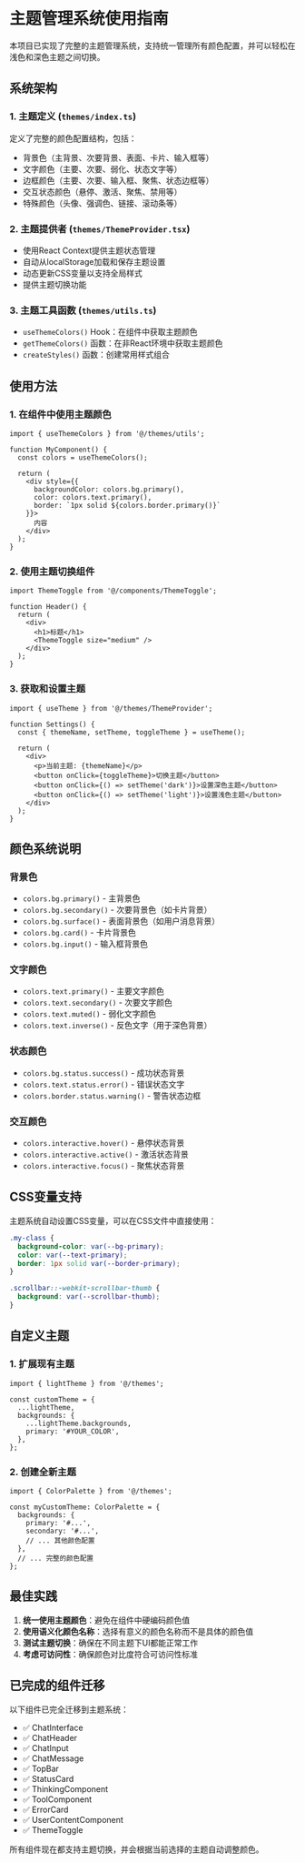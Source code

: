 # 主题管理系统使用指南

本项目已实现了完整的主题管理系统，支持统一管理所有颜色配置，并可以轻松在浅色和深色主题之间切换。

## 系统架构

### 1. 主题定义 (`themes/index.ts`)
定义了完整的颜色配置结构，包括：
- 背景色（主背景、次要背景、表面、卡片、输入框等）
- 文字颜色（主要、次要、弱化、状态文字等）
- 边框颜色（主要、次要、输入框、聚焦、状态边框等）
- 交互状态颜色（悬停、激活、聚焦、禁用等）
- 特殊颜色（头像、强调色、链接、滚动条等）

### 2. 主题提供者 (`themes/ThemeProvider.tsx`)
- 使用React Context提供主题状态管理
- 自动从localStorage加载和保存主题设置
- 动态更新CSS变量以支持全局样式
- 提供主题切换功能

### 3. 主题工具函数 (`themes/utils.ts`)
- `useThemeColors()` Hook：在组件中获取主题颜色
- `getThemeColors()` 函数：在非React环境中获取主题颜色
- `createStyles()` 函数：创建常用样式组合

## 使用方法

### 1. 在组件中使用主题颜色

```tsx
import { useThemeColors } from '@/themes/utils';

function MyComponent() {
  const colors = useThemeColors();
  
  return (
    <div style={{ 
      backgroundColor: colors.bg.primary(),
      color: colors.text.primary(),
      border: `1px solid ${colors.border.primary()}`
    }}>
      内容
    </div>
  );
}
```

### 2. 使用主题切换组件

```tsx
import ThemeToggle from '@/components/ThemeToggle';

function Header() {
  return (
    <div>
      <h1>标题</h1>
      <ThemeToggle size="medium" />
    </div>
  );
}
```

### 3. 获取和设置主题

```tsx
import { useTheme } from '@/themes/ThemeProvider';

function Settings() {
  const { themeName, setTheme, toggleTheme } = useTheme();
  
  return (
    <div>
      <p>当前主题: {themeName}</p>
      <button onClick={toggleTheme}>切换主题</button>
      <button onClick={() => setTheme('dark')}>设置深色主题</button>
      <button onClick={() => setTheme('light')}>设置浅色主题</button>
    </div>
  );
}
```

## 颜色系统说明

### 背景色
- `colors.bg.primary()` - 主背景色
- `colors.bg.secondary()` - 次要背景色（如卡片背景）
- `colors.bg.surface()` - 表面背景色（如用户消息背景）
- `colors.bg.card()` - 卡片背景色
- `colors.bg.input()` - 输入框背景色

### 文字颜色
- `colors.text.primary()` - 主要文字颜色
- `colors.text.secondary()` - 次要文字颜色
- `colors.text.muted()` - 弱化文字颜色
- `colors.text.inverse()` - 反色文字（用于深色背景）

### 状态颜色
- `colors.bg.status.success()` - 成功状态背景
- `colors.text.status.error()` - 错误状态文字
- `colors.border.status.warning()` - 警告状态边框

### 交互颜色
- `colors.interactive.hover()` - 悬停状态背景
- `colors.interactive.active()` - 激活状态背景
- `colors.interactive.focus()` - 聚焦状态背景

## CSS变量支持

主题系统自动设置CSS变量，可以在CSS文件中直接使用：

```css
.my-class {
  background-color: var(--bg-primary);
  color: var(--text-primary);
  border: 1px solid var(--border-primary);
}

.scrollbar::-webkit-scrollbar-thumb {
  background: var(--scrollbar-thumb);
}
```

## 自定义主题

### 1. 扩展现有主题

```tsx
import { lightTheme } from '@/themes';

const customTheme = {
  ...lightTheme,
  backgrounds: {
    ...lightTheme.backgrounds,
    primary: '#YOUR_COLOR',
  },
};
```

### 2. 创建全新主题

```tsx
import { ColorPalette } from '@/themes';

const myCustomTheme: ColorPalette = {
  backgrounds: {
    primary: '#...',
    secondary: '#...',
    // ... 其他颜色配置
  },
  // ... 完整的颜色配置
};
```

## 最佳实践

1. **统一使用主题颜色**：避免在组件中硬编码颜色值
2. **使用语义化颜色名称**：选择有意义的颜色名称而不是具体的颜色值
3. **测试主题切换**：确保在不同主题下UI都能正常工作
4. **考虑可访问性**：确保颜色对比度符合可访问性标准

## 已完成的组件迁移

以下组件已完全迁移到主题系统：
- ✅ ChatInterface
- ✅ ChatHeader
- ✅ ChatInput
- ✅ ChatMessage
- ✅ TopBar
- ✅ StatusCard
- ✅ ThinkingComponent
- ✅ ToolComponent
- ✅ ErrorCard
- ✅ UserContentComponent
- ✅ ThemeToggle

所有组件现在都支持主题切换，并会根据当前选择的主题自动调整颜色。
